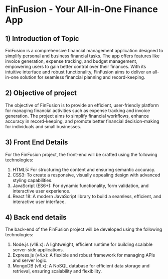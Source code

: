 # FinFusion - Your All-in-One Finance App

## 1) Introduction of Topic
FinFusion is a comprehensive financial management application designed to simplify personal and
business financial tasks. The app offers features like invoice generation, expense tracking, and
budget management, empowering users to gain better control over their finances. With its intuitive
interface and robust functionality, FinFusion aims to deliver an all-in-one solution for seamless
financial planning and record-keeping.

## 2) Objective of project
The objective of FinFusion is to provide an efficient, user-friendly platform for managing financial
activities such as expense tracking and invoice generation. The project aims to simplify financial
workflows, enhance accuracy in record-keeping, and promote better financial decision-making for
individuals and small businesses.
## 3) Front End Details
For the FinFusion project, the front-end will be crafted using the following technologies:
1. HTML5: For structuring the content and ensuring semantic accuracy.
2. CSS3: To create a responsive, visually appealing design with advanced styling capabilities.
3. JavaScript (ES6+): For dynamic functionality, form validation, and interactive user
experience.
4. React 18: A modern JavaScript library to build a seamless, efficient, and interactive user
interface.
## 4) Back end details
The back-end of the FinFusion project will be developed using the following technologies:
1. Node.js (v18.x): A lightweight, efficient runtime for building scalable server-side
applications.
2. Express.js (v4.x): A flexible and robust framework for managing APIs and server logic.
3. MongoDB (v6.x): A NoSQL database for efficient data storage and retrieval, ensuring
scalability and flexibility.